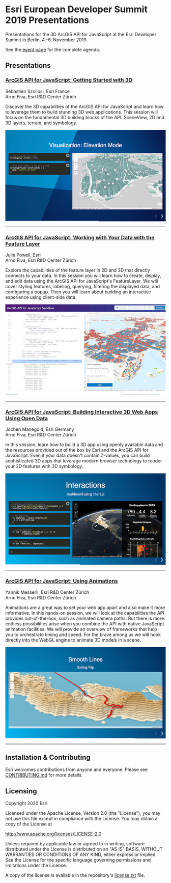 # Esri European Developer Summit 2019 Presentations

Presentations for the 3D ArcGIS API for JavaScript at the Esri Developer Summit in Berlin, 4.-6. November 2019.

See the [event page](https://www.esri.com/en-us/about/events/devsummit-europe/agenda/agenda) for the complete agenda.

## Presentations

### [ArcGIS API for JavaScript: Getting Started with 3D](https://esri.github.io/devsummit-eu-2019-3D-jsapi/getting-started-with-3d.html)

Sébastien Szollosi, Esri France<br>
Arno Fiva, Esri R&D Center Zürich

Discover the 3D capabilities of the ArcGIS API for JavaScript and learn how to leverage them to build stunning 3D web applications. This session will focus on the fundamental 3D building blocks of the API: SceneView, 2D and 3D layers, terrain, and symbology.

[![Getting Started with 3D](https://github.com/esri/devsummit-eu-2019-3D-jsapi/raw/master/talks/images/thumbnail/getting-started-with-3d.png)](https://esri.github.io/devsummit-eu-2019-3D-jsapi/getting-started-with-3d.html)

---

### [ArcGIS API for JavaScript: Working with Your Data with the Feature Layer](https://esri.github.io/devsummit-eu-2019-3D-jsapi/working-with-feature-layers.html)

Julie Powell, Esri<br>
Arno Fiva, Esri R&D Center Zürich

Explore the capabilities of the feature layer in 2D and 3D that directly connects to your data. In this session you will learn how to create, display, and edit data using the ArcGIS API for JavaScript's FeatureLayer. We will cover styling features, labeling, querying, filtering the displayed data, and configuring a popup. Then you will learn about building an interactive experience using client-side data.

[![Working with Your Data with the Feature Layer](https://github.com/esri/devsummit-eu-2019-3D-jsapi/raw/master/talks/images/thumbnail/working-with-feature-layers.png)](https://esri.github.io/devsummit-eu-2019-3D-jsapi/working-with-feature-layers.html)

---

### [ArcGIS API for JavaScript: Building Interactive 3D Web Apps Using Open Data](https://esri.github.io/devsummit-eu-2019-3D-jsapi/building-web-apps.html)

Jochen Manegold, Esri Germany<br>
Arno Fiva, Esri R&D Center Zürich

In this session, learn how to build a 3D app using openly available data and the resources provided out of the box by Esri and the ArcGIS API for JavaScript. Even if your data doesn't contain Z-values, you can build sophisticated 3D apps that leverage modern browser technology to render your 2D features with 3D symbology.

[![Building Interactive 3D Web Apps Using Open Data](https://github.com/esri/devsummit-eu-2019-3D-jsapi/raw/master/talks/images/thumbnail/building-web-apps.png)](https://esri.github.io/devsummit-eu-2019-3D-jsapi/building-web-apps.html)

---

### [ArcGIS API for JavaScript: Using Animations](https://esri.github.io/devsummit-eu-2019-3D-jsapi/using-animations.html)

Yannik Messerli, Esri R&D Center Zürich<br>
Arno Fiva, Esri R&D Center Zürich

Animations are a great way to set your web app apart and also make it more informative. In this hands-on session, we will look at the capabilities the API provides out-of-the-box, such as animated camera paths. But there is more: endless possibilities arise when you combine the API with native JavaScript animation facilities. We will provide an overview of frameworks that help you to orchestrate timing and speed. For the brave among us we will hook directly into the WebGL engine to animate 3D models in a scene.

[![Using Animations](https://github.com/esri/devsummit-eu-2019-3D-jsapi/raw/master/talks/images/thumbnail/using-animations.png)](https://esri.github.io/devsummit-eu-2019-3D-jsapi/using-animations.html)

---

## Installation & Contributing

Esri welcomes contributions from anyone and everyone. Please see [CONTRIBUTING.md](https://github.com/Esri/devsummit-eu-2019-3D-jsapi/blob/master/CONTRIBUTING.md) for more details.

## Licensing
Copyright 2020 Esri

Licensed under the Apache License, Version 2.0 (the "License");
you may not use this file except in compliance with the License.
You may obtain a copy of the License at

   http://www.apache.org/licenses/LICENSE-2.0

Unless required by applicable law or agreed to in writing, software
distributed under the License is distributed on an "AS IS" BASIS,
WITHOUT WARRANTIES OR CONDITIONS OF ANY KIND, either express or implied.
See the License for the specific language governing permissions and
limitations under the License.

A copy of the license is available in the repository's [license.txt](./license.txt) file.

